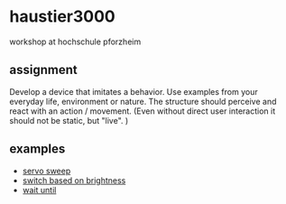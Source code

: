 # haustier3000

workshop at hochschule pforzheim

## assignment

Develop a device that imitates a behavior. Use examples from your everyday life, environment or nature.
The structure should perceive and react with an action / movement. (Even without direct user interaction it should not be static, but "live". )

## examples

- [servo sweep](https://planet.mblock.cc/project/2095272)
- [switch based on brightness](https://planet.mblock.cc/project/2080659)
- [wait until](https://planet.mblock.cc/project/2095892)
